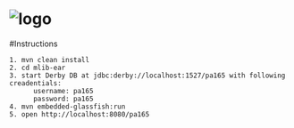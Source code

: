 ![logo](https://raw.github.com/ibek/music-library/master/mlib-web/src/main/webapp/resources/logo.png)
=============

#Instructions

    1. mvn clean install
    2. cd mlib-ear
    3. start Derby DB at jdbc:derby://localhost:1527/pa165 with following creadentials: 
          username: pa165
          password: pa165
    4. mvn embedded-glassfish:run
    5. open http://localhost:8080/pa165

